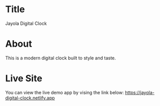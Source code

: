 
# Title
Jayola Digital Clock

# About
This is a modern digital clock built to style and taste.

# Live Site
You can view the live demo app by vising the link below:
https://jayola-digital-clock.netlify.app
